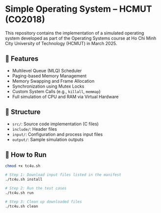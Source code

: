 
# Simple Operating System – HCMUT (CO2018)

This repository contains the implementation of a simulated operating system developed as part of the Operating Systems course at Ho Chi Minh City University of Technology (HCMUT) in March 2025.

## 🔧 Features
- Multilevel Queue (MLQ) Scheduler
- Paging-based Memory Management
- Memory Swapping and Frame Allocation
- Synchronization using Mutex Locks
- Custom System Calls (e.g., `killall`, `memmap`)
- Full simulation of CPU and RAM via Virtual Hardware

## 📁 Structure
- `src/`: Source code implementation (C files)
- `include/`: Header files
- `input/`: Configuration and process input files
- `output/`: Sample simulation outputs

## 📌 How to Run
```bash
chmod +x tc4u.sh

# Step 1: Download input files listed in the manifest
./tc4u.sh install

# Step 2: Run the test cases
./tc4u.sh run

# Step 3: Clean up downloaded files
./tc4u.sh clean
